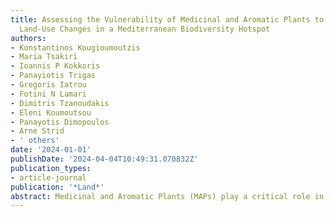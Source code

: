```yaml
---
title: Assessing the Vulnerability of Medicinal and Aromatic Plants to Climate and
  Land-Use Changes in a Mediterranean Biodiversity Hotspot
authors:
- Konstantinos Kougioumoutzis
- Maria Tsakiri
- Ioannis P Kokkoris
- Panayiotis Trigas
- Gregoris Iatrou
- Fotini N Lamari
- Dimitris Tzanoudakis
- Eleni Koumoutsou
- Panayotis Dimopoulos
- Arne Strid
- ' others'
date: '2024-01-01'
publishDate: '2024-04-04T10:49:31.070832Z'
publication_types:
- article-journal
publication: '*Land*'
abstract: Medicinal and Aromatic Plants (MAPs) play a critical role in providing ecosystem services through their provision of herbal remedies, food and natural skin care products, their integration into local economies, and maintaining pollinators’ diversity and populations and ecosystem functioning. Mountainous regions, such as Chelmos-Vouraikos National Park (CVNP), represent unique reservoirs of endemic MAP diversity that require conservation prioritisation. This study aims to provide insights into the sustainable management of MAPs, contributing to efforts to protect Mediterranean biodiversity amid the dual challenges of climate and land-use change, using a suite of macroecological modelling techniques. Following a Species Distribution Modelling framework, we investigated the vulnerability of endemic and non-endemic MAPs to climate and land-use changes. We examined the potential shifts in MAP diversity, distribution, and conservation hotspots within the CVNP. Our results revealed species-specific responses, with endemic taxa facing severe range contractions and non-endemic taxa initially expanding but eventually declining, particularly under land-use change scenarios. Local biodiversity hotspots are projected to shift altitudinally, with considerable area losses in the coming decades and elevated species turnover predicted throughout the CVNP, leading to biotic homogenization. Climate and land-use changes jointly threaten MAP diversity, calling for adaptive conservation strategies, thus highlighting the importance of proactive measures, such as awareness raising, establishing plant micro-reserves, assisted translocation, and promoting sustainable harvesting to protect these species within the CVNP. Our study offers vital insights for managing biodiversity hotspots amid global change pressures, stressing the need to integrate ecological and socioeconomic factors.
---
```

